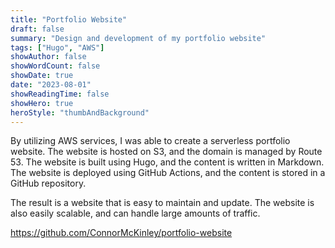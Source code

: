 ```yaml
---
title: "Portfolio Website" 
draft: false
summary: "Design and development of my portfolio website"
tags: ["Hugo", "AWS"]
showAuthor: false
showWordCount: false
showDate: true
date: "2023-08-01"
showReadingTime: false
showHero: true
heroStyle: "thumbAndBackground"
---
```


By utilizing AWS services, I was able to create a serverless portfolio website. The website is hosted on S3, and the domain is managed by Route 53. The website is built using Hugo, and the content is written in Markdown. The website is deployed using GitHub Actions, and the content is stored in a GitHub repository.

The result is a website that is easy to maintain and update. The website is also easily scalable, and can handle large amounts of traffic.

https://github.com/ConnorMcKinley/portfolio-website